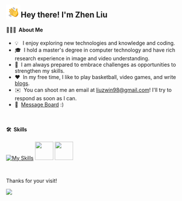 
<img alt="Night Coding" src="./assets/Hand%20Wave.gif" width='40' align="left"/><h2>Hey there! I'm Zhen Liu</h2>

#### 👨🏻‍💻 &nbsp;About Me
- 💡 &nbsp;&nbsp;I enjoy exploring new technologies and knowledge and coding. 
- 🎓 &nbsp;I hold a master's degree in computer technology and have rich research experience in image and video understanding. 
- 🌱 &nbsp;I am always prepared to embrace challenges as opportunities to strengthen my skills. 
- ❤️ &nbsp;In my free time, I like to play basketball, video games, and write [blogs](https://blog.csdn.net/liuz_notes). 
- ✉️ &nbsp;You can shoot me an email at liuzwin98@gmail.com! I'll try to respond as soon as I can.
- 💬 &nbsp;[Message Board](https://github.com/liuzwin98/liuzwin98/issues) :)
<!-- Please have a look at my [website](https://liuzwin98.github.io) for more details about me.-->  

<br />

#### 🛠 &nbsp;Skills
[![My Skills](https://skillicons.dev/icons?i=py,c,cpp,matlab,pytorch,linux,git,ai&theme=light)](https://skillicons.dev) 
<img height="50" width="50" src="https://cdn.simpleicons.org/latex" />
<img height="50" width="50" src="https://cdn.simpleicons.org/markdown" />


<!--
#### 📈 &nbsp;GitHub Analytics

| <a href="https://github.com/liuzwin98/github-readme-stats"><img align="center" src="https://github-readme-stats.vercel.app/api?username=liuzwin98&show_icons=true&include_all_commits=true&hide_border=true" alt="Zhen Liu's github stats" /></a> | <a href="https://github.com/liuzwin98/github-readme-stats"><img align="center" src="https://github-readme-stats.vercel.app/api/top-langs/?username=liuzwin98&layout=compact&hide_border=true" /></a> |
| ------------- | ------------- |
-->


<!-- 
#### Top Repositories
<a href="https://github.com/liuzwin98/xxxx">
  <img align="center" src="https://github-readme-stats.vercel.app/api/pin/?username=liuzwin98&repo=xxxx" />
</a>  -->


<br />

Thanks for your visit!

![](http://profile-counter.glitch.me/liuzwin98/count.svg)
